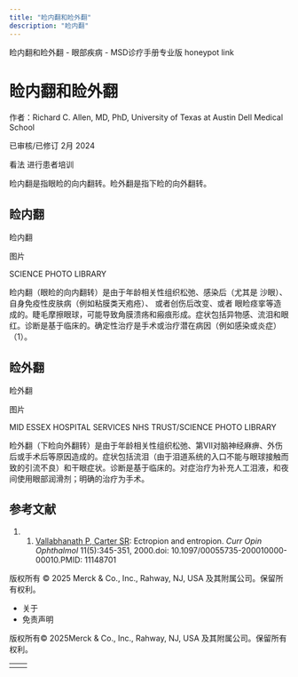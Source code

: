 ```yaml
---
title: "睑内翻和睑外翻"
description: "睑内翻"
---
```


﻿睑内翻和睑外翻 \- 眼部疾病 \- MSD诊疗手册专业版 honeypot link

# 睑内翻和睑外翻

作者：Richard C. Allen, MD, PhD, University of Texas at Austin Dell Medical School

已审核/已修订 2月 2024

看法 进行患者培训

睑内翻是指眼睑的向内翻转。睑外翻是指下睑的向外翻转。

## 睑内翻

睑内翻



图片

SCIENCE PHOTO LIBRARY

睑内翻（眼睑的向内翻转）是由于年龄相关性组织松弛、感染后（尤其是 沙眼）、自身免疫性皮肤病（例如粘膜类天疱疮）、 或者创伤后改变、或者 眼睑痉挛等造成的。睫毛摩擦眼球，可能导致角膜溃疡和瘢痕形成。症状包括异物感、流泪和眼红。诊断是基于临床的。确定性治疗是手术或治疗潜在病因（例如感染或炎症）（1）。

## 睑外翻

睑外翻



图片

MID ESSEX HOSPITAL SERVICES NHS TRUST/SCIENCE PHOTO LIBRARY

睑外翻（下睑向外翻转）是由于年龄相关性组织松弛、第Ⅶ对脑神经麻痹、外伤后或手术后等原因造成的。症状包括流泪（由于泪道系统的入口不能与眼球接触而致的引流不良）和干眼症状。诊断是基于临床的。对症治疗为补充人工泪液，和夜间使用眼部润滑剂；明确的治疗为手术。

## 参考文献

1. 1. [Vallabhanath P, Carter SR](https://pubmed.ncbi.nlm.nih.gov/11148701/): Ectropion and entropion. _Curr Opin Ophthalmol_ 11(5):345-351, 2000.doi: 10.1097/00055735-200010000-00010.PMID: 11148701




版权所有 © 2025
Merck & Co., Inc., Rahway, NJ, USA 及其附属公司。保留所有权利。

- 关于
- 免责声明

版权所有© 2025Merck & Co., Inc., Rahway, NJ, USA 及其附属公司。保留所有权利。

|     |     |
| --- | --- |
|  |  |